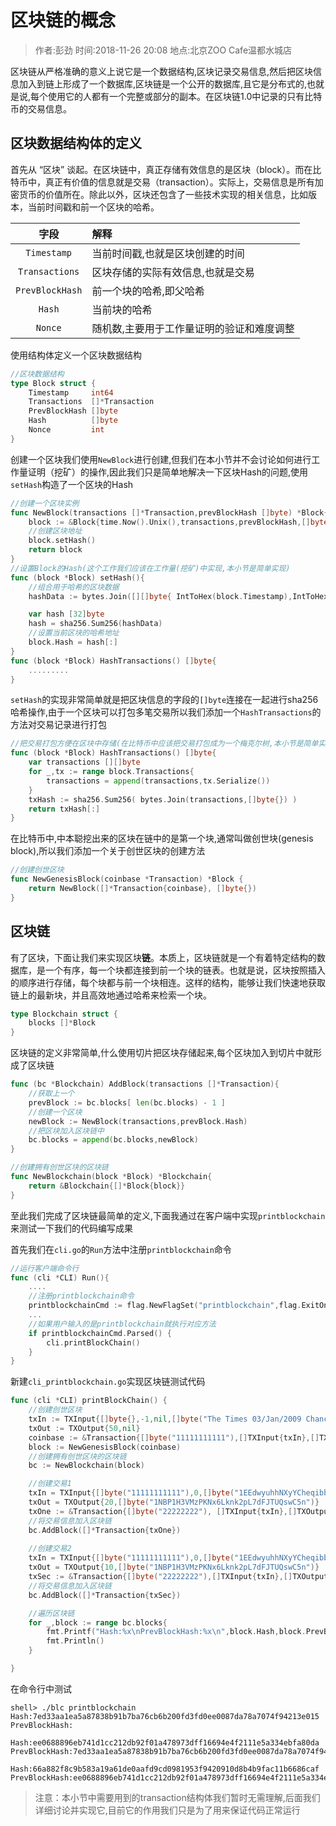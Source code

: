 # 区块链的概念

> 作者:彭劲  时间:2018-11-26 20:08 地点:北京ZOO Cafe温都水城店

区块链从严格准确的意义上说它是一个数据结构,区块记录交易信息,然后把区块信息加入到链上形成了一个数据库,区块链是一个公开的数据库,且它是分布式的,也就是说,每个使用它的人都有一个完整或部分的副本。在区块链1.0中记录的只有比特币的交易信息。

## 区块数据结构体的定义

首先从 “区块” 谈起。在区块链中，真正存储有效信息的是区块（block）。而在比特币中，真正有价值的信息就是交易（transaction）。实际上，交易信息是所有加密货币的价值所在。除此以外，区块还包含了一些技术实现的相关信息，比如版本，当前时间戳和前一个区块的哈希。

字段            | 解释
:----:          | :----
`Timestamp`     | 当前时间戳,也就是区块创建的时间
`Transactions`  | 区块存储的实际有效信息,也就是交易
`PrevBlockHash` | 前一个块的哈希,即父哈希
`Hash`          | 当前块的哈希
`Nonce`         | 随机数,主要用于工作量证明的验证和难度调整

使用结构体定义一个区块数据结构

```go
//区块数据结构
type Block struct {
	Timestamp     int64
	Transactions  []*Transaction
	PrevBlockHash []byte
	Hash          []byte
	Nonce         int
}
```

创建一个区块我们使用`NewBlock`进行创建,但我们在本小节并不会讨论如何进行工作量证明（挖矿）的操作,因此我们只是简单地解决一下区块Hash的问题,使用`setHash`构造了一个区块的Hash

```go
//创建一个区块实例
func NewBlock(transactions []*Transaction,prevBlockHash []byte) *Block{
	block := &Block{time.Now().Unix(),transactions,prevBlockHash,[]byte{},0}
	//创建区块地址
	block.setHash()
	return block
}
//设置Block的Hash(这个工作我们应该在工作量(挖矿)中实现,本小节是简单实现)
func (block *Block) setHash(){
	//组合用于哈希的区块数据
	hashData := bytes.Join([][]byte{ IntToHex(block.Timestamp),IntToHex(int64(block.Nonce)),block.HashTransactions(),block.PrevBlockHash},[]byte{})

	var hash [32]byte 
	hash = sha256.Sum256(hashData)
	//设置当前区块的哈希地址
	block.Hash = hash[:]
}
func (block *Block) HashTransactions() []byte{
    .........
}
```

`setHash`的实现非常简单就是把区块信息的字段的`[]byte`连接在一起进行sha256哈希操作,由于一个区块可以打包多笔交易所以我们添加一个`HashTransactions`的方法对交易记录进行打包

```go
//把交易打包方便在区块中存储(在比特币中应该把交易打包成为一个梅克尔树,本小节是简单实现)
func (block *Block) HashTransactions() []byte{
	var transactions [][]byte 
	for _,tx := range block.Transactions{
		transactions = append(transactions,tx.Serialize())
	}
	txHash := sha256.Sum256( bytes.Join(transactions,[]byte{}) )
	return txHash[:]
}
```

在比特币中,中本聪挖出来的区块在链中的是第一个块,通常叫做创世块(genesis block),所以我们添加一个关于创世区块的创建方法

```go
//创建创世区块
func NewGenesisBlock(coinbase *Transaction) *Block {
	return NewBlock([]*Transaction{coinbase}, []byte{})
}
```

## 区块链

有了区块，下面让我们来实现区块**链**。本质上，区块链就是一个有着特定结构的数据库，是一个有序，每一个块都连接到前一个块的链表。也就是说，区块按照插入的顺序进行存储，每个块都与前一个块相连。这样的结构，能够让我们快速地获取链上的最新块，并且高效地通过哈希来检索一个块。

```go
type Blockchain struct {
	blocks []*Block
}
```

区块链的定义非常简单,什么使用切片把区块存储起来,每个区块加入到切片中就形成了区块链

```go
func (bc *Blockchain) AddBlock(transactions []*Transaction){
	//获取上一个
	prevBlock := bc.blocks[ len(bc.blocks) - 1 ]
	//创建一个区块
	newBlock := NewBlock(transactions,prevBlock.Hash)
	//把区块加入区块链中
	bc.blocks = append(bc.blocks,newBlock)
}

//创建拥有创世区块的区块链
func NewBlockchain(block *Block) *Blockchain{
	return &Blockchain{[]*Block{block}}
}
```

至此我们完成了区块链最简单的定义,下面我通过在客户端中实现`printblockchain`来测试一下我们的代码编写成果

首先我们在`cli.go`的`Run`方法中注册`printblockchain`命令

```go
//运行客户端命令行
func (cli *CLI) Run(){
    ....
	//注册printblockchain命令
	printblockchainCmd := flag.NewFlagSet("printblockchain",flag.ExitOnError)
    ...
	//如果用户输入的是printblockchain就执行对应方法
	if printblockchainCmd.Parsed() {
		cli.printBlockChain()
	}
}
```

新建`cli_printblockchain.go`实现区块链测试代码

```go
func (cli *CLI) printBlockChain() {
	//创建创世区块
	txIn := TXInput{[]byte{},-1,nil,[]byte("The Times 03/Jan/2009 Chancellor on brink of second bailout for banks")}
	txOut := TXOutput{50,nil}
	coinbase := &Transaction{[]byte("11111111111"),[]TXInput{txIn},[]TXOutput{txOut}}
	block := NewGenesisBlock(coinbase)
	//创建拥有创世区块的区块链
	bc := NewBlockchain(block)

	//创建交易1
	txIn = TXInput{[]byte("11111111111"),0,[]byte("1EEdwyuhhNXyYCheqibbTDnZygZD4ypiop"),[]byte("pubkey")}
	txOut = TXOutput{20,[]byte("1NBP1H3VMzPKNx6Lknk2pL7dFJTUQswC5n")}
	txOne := &Transaction{[]byte("22222222"), []TXInput{txIn},[]TXOutput{txOut}}
	//将交易信息加入区块链
	bc.AddBlock([]*Transaction{txOne})
	
	//创建交易2
	txIn = TXInput{[]byte("11111111111"),0,[]byte("1EEdwyuhhNXyYCheqibbTDnZygZD4ypiop"),[]byte("pubkey")}
	txOut = TXOutput{10,[]byte("1NBP1H3VMzPKNx6Lknk2pL7dFJTUQswC5n")}
	txSec := &Transaction{[]byte("22222222"),[]TXInput{txIn},[]TXOutput{txOut}}
	//将交易信息加入区块链
	bc.AddBlock([]*Transaction{txSec})

	//遍历区块链
	for _,block := range bc.blocks{
		fmt.Printf("Hash:%x\nPrevBlockHash:%x\n",block.Hash,block.PrevBlockHash)
		fmt.Println()
	} 

}
```

在命令行中测试
```
shell> ./blc printblockchain
Hash:7ed33aa1ea5a87838b91b7ba76cb6b200fd3fd0ee0087da78a7074f94213e015
PrevBlockHash:

Hash:ee0688896eb741d1cc212db92f01a478973dff16694e4f2111e5a334ebfa80da
PrevBlockHash:7ed33aa1ea5a87838b91b7ba76cb6b200fd3fd0ee0087da78a7074f94213e015

Hash:66a882f8c9b583a19a61de0aafd9cd0981953f9420910d8b4b9fac11b6686caf
PrevBlockHash:ee0688896eb741d1cc212db92f01a478973dff16694e4f2111e5a334ebfa80da

```

> 注意：本小节中需要用到的transaction结构体我们暂时无需理解,后面我们详细讨论并实现它,目前它的作用我们只是为了用来保证代码正常运行